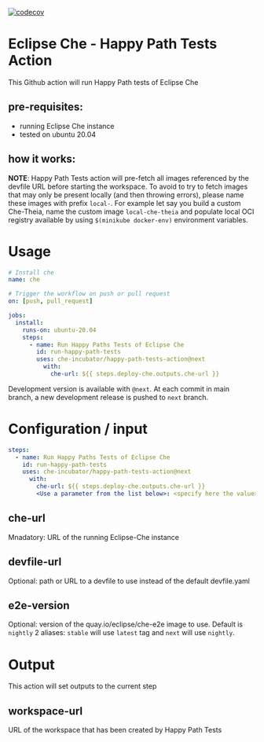 [![codecov](https://img.shields.io/codecov/c/github/che-incubator/happy-path-tests-action)](https://codecov.io/gh/che-incubator/happy-path-tests-action)

# Eclipse Che - Happy Path Tests Action

This Github action will run Happy Path tests of Eclipse Che

## pre-requisites:

- running Eclipse Che instance
- tested on ubuntu 20.04

## how it works:

**NOTE**: Happy Path Tests action will pre-fetch all images referenced by the devfile URL before starting the workspace.
To avoid to try to fetch images that may only be present locally (and then throwing errors), please name these images with prefix `local-`.
For example let say you build a custom Che-Theia, name the custom image `local-che-theia` and populate local OCI registry available by using `$(minikube docker-env)` environment variables.

# Usage

```yaml
# Install che
name: che

# Trigger the workflow on push or pull request
on: [push, pull_request]

jobs:
  install:
    runs-on: ubuntu-20.04
    steps:
      - name: Run Happy Paths Tests of Eclipse Che
        id: run-happy-path-tests
        uses: che-incubator/happy-path-tests-action@next
          with:
            che-url: ${{ steps.deploy-che.outputs.che-url }}

```

Development version is available with `@next`. At each commit in main branch, a new development release is pushed to `next` branch.

# Configuration / input

```yaml
steps:
  - name: Run Happy Paths Tests of Eclipse Che
    id: run-happy-path-tests
    uses: che-incubator/happy-path-tests-action@next
      with:
        che-url: ${{ steps.deploy-che.outputs.che-url }}
        <Use a parameter from the list below>: <specify here the value>
```

## che-url

Mnadatory: URL of the running Eclipse-Che instance

## devfile-url

Optional: path or URL to a devfile to use instead of the default devfile.yaml

## e2e-version

Optional: version of the quay.io/eclipse/che-e2e image to use. Default is `nightly`
2 aliases: `stable` will use `latest` tag and `next` will use `nightly`.

# Output

This action will set outputs to the current step



## workspace-url

URL of the workspace that has been created by Happy Path Tests
